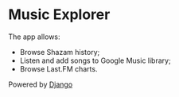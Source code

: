 # Music Explorer
The app allows:  
- Browse Shazam history;  
- Listen and add songs to Google Music library;  
- Browse Last.FM charts.  
  
Powered by [Django](https://www.djangoproject.com/)
